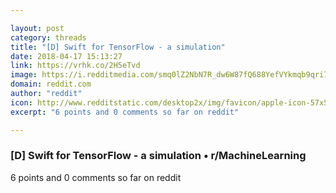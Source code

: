 ```yaml
---

layout: post
category: threads
title: "[D] Swift for TensorFlow - a simulation"
date: 2018-04-17 15:13:27
link: https://vrhk.co/2H5eTvd
image: https://i.redditmedia.com/smq0lZ2NbN7R_dw6W87fQ688YefVYkmqb9qri73u8Oc.jpg?w=320&s=3ff7fbe3530699bbbc1a385bcf4a83c5
domain: reddit.com
author: "reddit"
icon: http://www.redditstatic.com/desktop2x/img/favicon/apple-icon-57x57.png
excerpt: "6 points and 0 comments so far on reddit"

---
```


### [D] Swift for TensorFlow - a simulation • r/MachineLearning

6 points and 0 comments so far on reddit